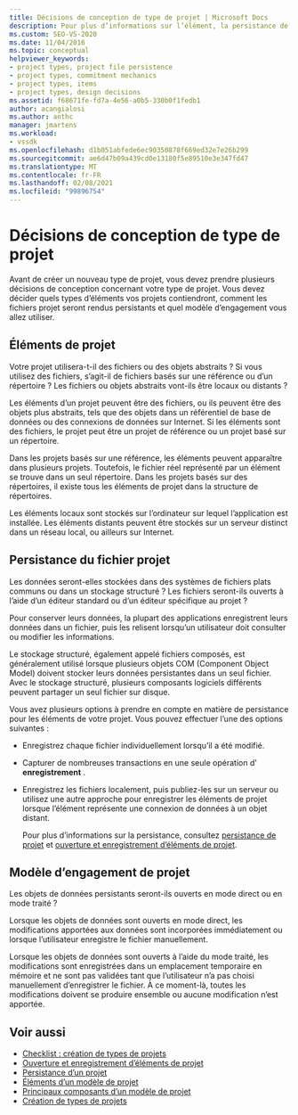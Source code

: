 ```yaml
---
title: Décisions de conception de type de projet | Microsoft Docs
description: Pour plus d’informations sur l’élément, la persistance de fichier projet et les décisions de conception de mécanicien, vous devez prendre des décisions avant d’étendre Visual Studio en créant un nouveau type de projet.
ms.custom: SEO-VS-2020
ms.date: 11/04/2016
ms.topic: conceptual
helpviewer_keywords:
- project types, project file persistence
- project types, commitment mechanics
- project types, items
- project types, design decisions
ms.assetid: f68671fe-fd7a-4e56-a0b5-330b0f1fedb1
author: acangialosi
ms.author: anthc
manager: jmartens
ms.workload:
- vssdk
ms.openlocfilehash: d1b051abfede6ec90350878f669ed32e7e26b299
ms.sourcegitcommit: ae6d47b09a439cd0e13180f5e89510e3e347fd47
ms.translationtype: MT
ms.contentlocale: fr-FR
ms.lasthandoff: 02/08/2021
ms.locfileid: "99896754"
---
```

# <a name="project-type-design-decisions"></a>Décisions de conception de type de projet
Avant de créer un nouveau type de projet, vous devez prendre plusieurs décisions de conception concernant votre type de projet. Vous devez décider quels types d’éléments vos projets contiendront, comment les fichiers projet seront rendus persistants et quel modèle d’engagement vous allez utiliser.

## <a name="project-items"></a>Éléments de projet
 Votre projet utilisera-t-il des fichiers ou des objets abstraits ? Si vous utilisez des fichiers, s’agit-il de fichiers basés sur une référence ou d’un répertoire ? Les fichiers ou objets abstraits vont-ils être locaux ou distants ?

 Les éléments d’un projet peuvent être des fichiers, ou ils peuvent être des objets plus abstraits, tels que des objets dans un référentiel de base de données ou des connexions de données sur Internet. Si les éléments sont des fichiers, le projet peut être un projet de référence ou un projet basé sur un répertoire.

 Dans les projets basés sur une référence, les éléments peuvent apparaître dans plusieurs projets. Toutefois, le fichier réel représenté par un élément se trouve dans un seul répertoire. Dans les projets basés sur des répertoires, il existe tous les éléments de projet dans la structure de répertoires.

 Les éléments locaux sont stockés sur l’ordinateur sur lequel l’application est installée. Les éléments distants peuvent être stockés sur un serveur distinct dans un réseau local, ou ailleurs sur Internet.

## <a name="project-file-persistence"></a>Persistance du fichier projet
 Les données seront-elles stockées dans des systèmes de fichiers plats communs ou dans un stockage structuré ? Les fichiers seront-ils ouverts à l’aide d’un éditeur standard ou d’un éditeur spécifique au projet ?

 Pour conserver leurs données, la plupart des applications enregistrent leurs données dans un fichier, puis les relisent lorsqu’un utilisateur doit consulter ou modifier les informations.

 Le stockage structuré, également appelé fichiers composés, est généralement utilisé lorsque plusieurs objets COM (Component Object Model) doivent stocker leurs données persistantes dans un seul fichier. Avec le stockage structuré, plusieurs composants logiciels différents peuvent partager un seul fichier sur disque.

 Vous avez plusieurs options à prendre en compte en matière de persistance pour les éléments de votre projet. Vous pouvez effectuer l’une des options suivantes :

- Enregistrez chaque fichier individuellement lorsqu’il a été modifié.

- Capturer de nombreuses transactions en une seule opération d' **enregistrement** .

- Enregistrez les fichiers localement, puis publiez-les sur un serveur ou utilisez une autre approche pour enregistrer les éléments de projet lorsque l’élément représente une connexion de données à un objet distant.

  Pour plus d’informations sur la persistance, consultez [persistance de projet](../../extensibility/internals/project-persistence.md) et [ouverture et enregistrement d’éléments de projet](../../extensibility/internals/opening-and-saving-project-items.md).

## <a name="project-commitment-model"></a>Modèle d’engagement de projet
 Les objets de données persistants seront-ils ouverts en mode direct ou en mode traité ?

 Lorsque les objets de données sont ouverts en mode direct, les modifications apportées aux données sont incorporées immédiatement ou lorsque l’utilisateur enregistre le fichier manuellement.

 Lorsque les objets de données sont ouverts à l’aide du mode traité, les modifications sont enregistrées dans un emplacement temporaire en mémoire et ne sont pas validées tant que l’utilisateur n’a pas choisi manuellement d’enregistrer le fichier. À ce moment-là, toutes les modifications doivent se produire ensemble ou aucune modification n’est apportée.

## <a name="see-also"></a>Voir aussi
- [Checklist : création de types de projets](../../extensibility/internals/checklist-creating-new-project-types.md)
- [Ouverture et enregistrement d’éléments de projet](../../extensibility/internals/opening-and-saving-project-items.md)
- [Persistance d’un projet](../../extensibility/internals/project-persistence.md)
- [Éléments d’un modèle de projet](../../extensibility/internals/elements-of-a-project-model.md)
- [Principaux composants d’un modèle de projet](../../extensibility/internals/project-model-core-components.md)
- [Création de types de projets](../../extensibility/internals/creating-project-types.md)
